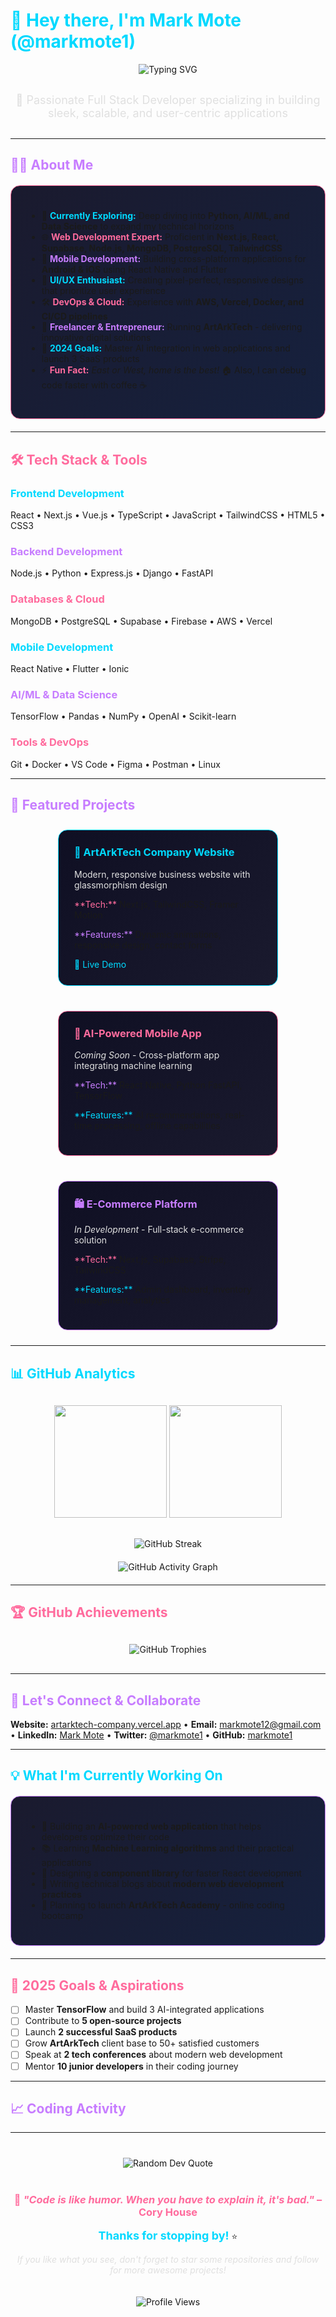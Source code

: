 # <span style="color: #00D9FF;">👋 Hey there, I'm Mark Mote (@markmote1)</span>

<div align="center">
  <img src="https://readme-typing-svg.herokuapp.com?font=JetBrains+Mono&size=32&duration=3000&pause=1000&color=FF6B9D&center=true&vCenter=true&random=false&width=600&height=70&lines=Full+Stack+Developer;AI+%26+Machine+Learning+Explorer;Mobile+App+Developer;Creative+Problem+Solver" alt="Typing SVG" />
</div>

<div align="center" style="margin: 30px 0;">
  <span style="font-size: 18px; color: #E0E0E0; font-family: 'Inter', sans-serif;">🚀 Passionate Full Stack Developer specializing in building sleek, scalable, and user-centric applications</span>
</div>

---

## <span style="color: #C77DFF;">🧑‍💻 About Me</span>

<div style="background: linear-gradient(135deg, #1a1a2e 0%, #16213e 100%); padding: 25px; border-radius: 15px; border: 1px solid #FF6B9D; margin: 20px 0;">

- 🔭 <span style="color: #00D9FF;">**Currently Exploring:**</span> Deep diving into **Python, AI/ML, and Data Science** to expand my technical horizons
- 🌐 <span style="color: #FF6B9D;">**Web Development Expert:**</span> Proficient in **Next.js, React, Supabase, Node.js, MongoDB, PostgreSQL, TailwindCSS**
- 📱 <span style="color: #C77DFF;">**Mobile Development:**</span> Building cross-platform applications for **Android & iOS** using React Native and Flutter
- 🎨 <span style="color: #00D9FF;">**UI/UX Enthusiast:**</span> Creating pixel-perfect, responsive designs that prioritize user experience
- 🛠️ <span style="color: #FF6B9D;">**DevOps & Cloud:**</span> Experience with **AWS, Vercel, Docker, and CI/CD pipelines**
- 💼 <span style="color: #C77DFF;">**Freelancer & Entrepreneur:**</span> Running **ArtArkTech** - delivering innovative digital solutions
- 🎯 <span style="color: #00D9FF;">**2024 Goals:**</span> Master AI integration in web applications and launch 3 SaaS products
- ⚡ <span style="color: #FF6B9D;">**Fun Fact:**</span> *East or West, home is the best!* 🏠 Also, I can debug code faster with coffee ☕

</div>

---

## <span style="color: #FF6B9D;">🛠️ Tech Stack & Tools</span>

### <span style="color: #00D9FF;">Frontend Development</span>
React • Next.js • Vue.js • TypeScript • JavaScript • TailwindCSS • HTML5 • CSS3

### <span style="color: #C77DFF;">Backend Development</span>
Node.js • Python • Express.js • Django • FastAPI

### <span style="color: #FF6B9D;">Databases & Cloud</span>
MongoDB • PostgreSQL • Supabase • Firebase • AWS • Vercel

### <span style="color: #00D9FF;">Mobile Development</span>
React Native • Flutter • Ionic

### <span style="color: #C77DFF;">AI/ML & Data Science</span>
TensorFlow • Pandas • NumPy • OpenAI • Scikit-learn

### <span style="color: #FF6B9D;">Tools & DevOps</span>
Git • Docker • VS Code • Figma • Postman • Linux

---

## <span style="color: #C77DFF;">🚀 Featured Projects</span>

<div style="display: flex; flex-wrap: wrap; gap: 20px; justify-content: center;">

<div style="background: linear-gradient(135deg, #0f0f23 0%, #1a1a2e 100%); padding: 25px; border-radius: 15px; border: 1px solid #00D9FF; width: 300px; margin: 10px;">
<h3 style="color: #00D9FF; margin-top: 0;">🎨 ArtArkTech Company Website</h3>
<p style="color: #E0E0E0; font-size: 14px;">Modern, responsive business website with glassmorphism design</p>
<p><span style="color: #FF6B9D;">**Tech:**</span> Next.js, TailwindCSS, Framer Motion</p>
<p><span style="color: #C77DFF;">**Features:**</span> Dynamic animations, responsive design, contact forms</p>
<a href="https://artarktech-company.vercel.app/" style="color: #00D9FF; text-decoration: none;">🔗 Live Demo</a>
</div>

<div style="background: linear-gradient(135deg, #0f0f23 0%, #1a1a2e 100%); padding: 25px; border-radius: 15px; border: 1px solid #FF6B9D; width: 300px; margin: 10px;">
<h3 style="color: #FF6B9D; margin-top: 0;">📱 AI-Powered Mobile App</h3>
<p style="color: #E0E0E0; font-size: 14px;"><em>Coming Soon</em> - Cross-platform app integrating machine learning</p>
<p><span style="color: #C77DFF;">**Tech:**</span> React Native, Python FastAPI, TensorFlow</p>
<p><span style="color: #00D9FF;">**Features:**</span> AI recommendations, real-time processing, offline capabilities</p>
</div>

<div style="background: linear-gradient(135deg, #0f0f23 0%, #1a1a2e 100%); padding: 25px; border-radius: 15px; border: 1px solid #C77DFF; width: 300px; margin: 10px;">
<h3 style="color: #C77DFF; margin-top: 0;">🛍️ E-Commerce Platform</h3>
<p style="color: #E0E0E0; font-size: 14px;"><em>In Development</em> - Full-stack e-commerce solution</p>
<p><span style="color: #FF6B9D;">**Tech:**</span> Next.js, Supabase, Stripe, TailwindCSS</p>
<p><span style="color: #00D9FF;">**Features:**</span> Admin dashboard, inventory management, analytics</p>
</div>

</div>

---

## <span style="color: #00D9FF;">📊 GitHub Analytics</span>

<div align="center" style="margin: 30px 0;">
  <img height="180em" src="https://github-readme-stats.vercel.app/api?username=markmote1&show_icons=true&theme=tokyonight&include_all_commits=true&count_private=true&title_color=FF6B9D&icon_color=00D9FF&text_color=E0E0E0&bg_color=0f0f23"/>
  <img height="180em" src="https://github-readme-stats.vercel.app/api/top-langs/?username=markmote1&layout=compact&langs_count=8&theme=tokyonight&title_color=FF6B9D&text_color=E0E0E0&bg_color=0f0f23"/>
</div>

<div align="center" style="margin: 20px 0;">
  <img src="https://github-readme-streak-stats.herokuapp.com/?user=markmote1&theme=tokyonight&ring=FF6B9D&fire=00D9FF&currStreakLabel=C77DFF&background=0f0f23" alt="GitHub Streak" />
</div>

<div align="center" style="margin: 20px 0;">
  <img src="https://github-readme-activity-graph.vercel.app/graph?username=markmote1&theme=tokyo-night&hide_border=true&bg_color=0f0f23&color=E0E0E0&line=FF6B9D&point=00D9FF" alt="GitHub Activity Graph" />
</div>

---

## <span style="color: #FF6B9D;">🏆 GitHub Achievements</span>

<div align="center" style="margin: 30px 0;">
  <img src="https://github-profile-trophy.vercel.app/?username=markmote1&theme=tokyonight&no-frame=true&margin-w=15&margin-h=15&column=7&title=Stars,Followers,Commits,Repositories,MultipleLang,PullRequest,Issues" alt="GitHub Trophies" />
</div>

---

## <span style="color: #C77DFF;">🤝 Let's Connect & Collaborate</span>

**Website:** [artarktech-company.vercel.app](https://artarktech-company.vercel.app/) • **Email:** markmote12@gmail.com • **LinkedIn:** [Mark Mote](https://linkedin.com/in/markmote) • **Twitter:** [@markmote1](https://twitter.com/markmote1) • **GitHub:** [markmote1](https://github.com/markmote1)

---

## <span style="color: #00D9FF;">💡 What I'm Currently Working On</span>

<div style="background: linear-gradient(135deg, #1a1a2e 0%, #16213e 100%); padding: 25px; border-radius: 15px; border: 1px solid #C77DFF; margin: 20px 0;">

- 🤖 Building an **AI-powered web application** that helps developers optimize their code
- 📚 Learning **Machine Learning algorithms** and their practical applications
- 🎨 Designing a **component library** for faster React development
- 📖 Writing technical blogs about **modern web development practices**
- 🚀 Planning to launch **ArtArkTech Academy** - online coding bootcamp

</div>

---

## <span style="color: #FF6B9D;">🎯 2025 Goals & Aspirations</span>

- [ ] Master **TensorFlow** and build 3 AI-integrated applications
- [ ] Contribute to **5 open-source projects**
- [ ] Launch **2 successful SaaS products**
- [ ] Grow **ArtArkTech** client base to 50+ satisfied customers
- [ ] Speak at **2 tech conferences** about modern web development
- [ ] Mentor **10 junior developers** in their coding journey

---

## <span style="color: #C77DFF;">📈 Coding Activity</span>

<!--START_SECTION:waka-->
<!--END_SECTION:waka-->

---

<div align="center" style="margin: 40px 0;">
  <img src="https://quotes-github-readme.vercel.app/api?type=horizontal&theme=tokyonight&quote_color=FF6B9D&author_color=00D9FF&bg_color=0f0f23" alt="Random Dev Quote" />
</div>

<div align="center" style="margin: 40px 0;">
  
### <span style="color: #FF6B9D;">🌟 *"Code is like humor. When you have to explain it, it's bad."* – Cory House</span>

<span style="color: #00D9FF; font-size: 18px;">**Thanks for stopping by!**</span> ⭐️ 

<span style="color: #E0E0E0;">*If you like what you see, don't forget to star some repositories and follow for more awesome projects!*</span>

<img src="https://komarev.com/ghpvc/?username=markmote1&color=FF6B9D&style=for-the-badge&label=PROFILE+VIEWS" alt="Profile Views" style="margin-top: 20px;" />

</div>
